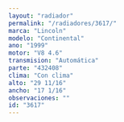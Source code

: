 ```yaml
---
layout: "radiador"
permalink: "/radiadores/3617/"
marca: "Lincoln"
modelo: "Continental"
ano: "1999"
motor: "V8 4.6"
transmision: "Automática"
parte: "432408"
clima: "Con clima"
alto: "29 11/16"
ancho: "17 1/16"
observaciones: ""
id: "3617"
---
```


